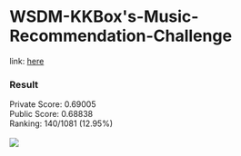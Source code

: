 # WSDM-KKBox's-Music-Recommendation-Challenge
link: [here](https://www.kaggle.com/c/kkbox-music-recommendation-challenge)
### Result
Private Score: 0.69005<br/>
Public Score: 0.68838<br/>
Ranking: 140/1081 (12.95%)<br/> <br/>
![](https://i.imgur.com/51NhY2W.png)
